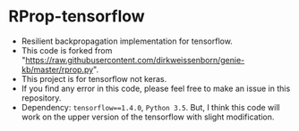 # RProp-tensorflow

* Resilient backpropagation implementation for tensorflow.
* This code is forked from "https://raw.githubusercontent.com/dirkweissenborn/genie-kb/master/rprop.py".
* This project is for tensorflow not keras.
* If you find any error in this code, please feel free to make an issue in this repository. 
* Dependency: `tensorflow==1.4.0`, `Python 3.5`. But, I think this code will work on the upper version of the tensorflow with slight modification. 
